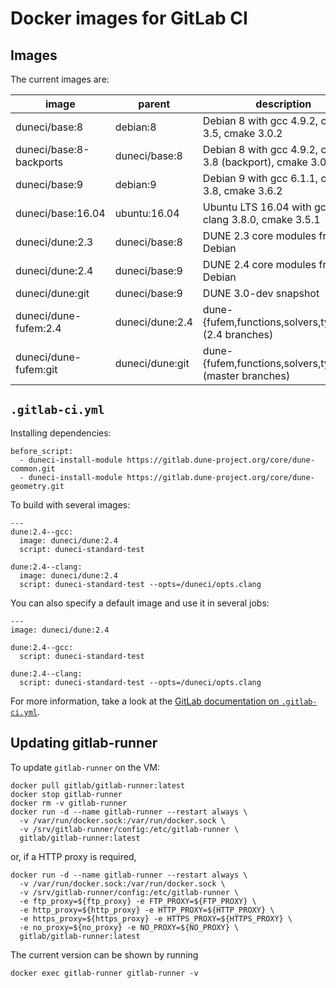 Docker images for GitLab CI
===========================

Images
------

The current images are:

| image                    | parent          | description                                                |
|--------------------------|-----------------|------------------------------------------------------------|
| duneci/base:8            | debian:8        | Debian 8 with gcc 4.9.2, clang 3.5, cmake 3.0.2            |
| duneci/base:8-backports  | duneci/base:8   | Debian 8 with gcc 4.9.2, clang 3.8 (backport), cmake 3.0.2 |
| duneci/base:9            | debian:9        | Debian 9 with gcc 6.1.1, clang 3.8, cmake 3.6.2            |
| duneci/base:16.04        | ubuntu:16.04    | Ubuntu LTS 16.04 with gcc 5.4.0, clang 3.8.0, cmake 3.5.1  |
| duneci/dune:2.3          | duneci/base:8   | DUNE 2.3 core modules from Debian                          |
| duneci/dune:2.4          | duneci/base:9   | DUNE 2.4 core modules from Debian                          |
| duneci/dune:git          | duneci/base:9   | DUNE 3.0-dev snapshot                                      |
| duneci/dune-fufem:2.4    | duneci/dune:2.4 | dune-{fufem,functions,solvers,typetree} (2.4 branches)     |
| duneci/dune-fufem:git    | duneci/dune:git | dune-{fufem,functions,solvers,typetree} (master branches)  |

`.gitlab-ci.yml`
----------------

Installing dependencies:
```
before_script:
  - duneci-install-module https://gitlab.dune-project.org/core/dune-common.git
  - duneci-install-module https://gitlab.dune-project.org/core/dune-geometry.git
```

To build with several images:
```
---
dune:2.4--gcc:
  image: duneci/dune:2.4
  script: duneci-standard-test

dune:2.4--clang:
  image: duneci/dune:2.4
  script: duneci-standard-test --opts=/duneci/opts.clang
```

You can also specify a default image and use it in several jobs:

```
---
image: duneci/dune:2.4

dune:2.4--gcc:
  script: duneci-standard-test

dune:2.4--clang:
  script: duneci-standard-test --opts=/duneci/opts.clang
```

For more information, take a look at the [GitLab documentation on `.gitlab-ci.yml`](https://docs.gitlab.com/ce/ci/yaml/README.html).

Updating gitlab-runner
----------------------

To update `gitlab-runner` on the VM:

```
docker pull gitlab/gitlab-runner:latest
docker stop gitlab-runner
docker rm -v gitlab-runner
docker run -d --name gitlab-runner --restart always \
  -v /var/run/docker.sock:/var/run/docker.sock \
  -v /srv/gitlab-runner/config:/etc/gitlab-runner \
  gitlab/gitlab-runner:latest
```
or, if a HTTP proxy is required,
```
docker run -d --name gitlab-runner --restart always \
  -v /var/run/docker.sock:/var/run/docker.sock \
  -v /srv/gitlab-runner/config:/etc/gitlab-runner \
  -e ftp_proxy=${ftp_proxy} -e FTP_PROXY=${FTP_PROXY} \
  -e http_proxy=${http_proxy} -e HTTP_PROXY=${HTTP_PROXY} \
  -e https_proxy=${https_proxy} -e HTTPS_PROXY=${HTTPS_PROXY} \
  -e no_proxy=${no_proxy} -e NO_PROXY=${NO_PROXY} \
  gitlab/gitlab-runner:latest
```

The current version can be shown by running

```
docker exec gitlab-runner gitlab-runner -v
```
